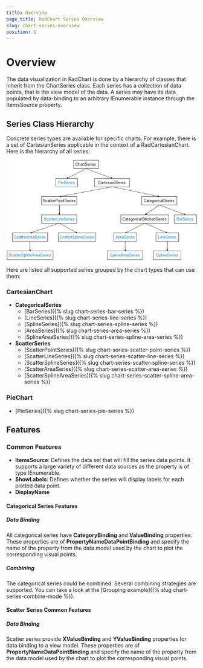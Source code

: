 ```yaml
---
title: Overview
page_title: RadChart Series Overview
slug: chart-series-overview
position: 1
---
```


# Overview #

The data visualization in RadChart is done by a hierarchy of classes that inherit from the ChartSeries class. Each series has a collection of data points, that is the view model of the data. A series may have its data populated by data-binding to an arbitrary IEnumerable instance through the ItemsSource property.

## Series Class Hierarchy ##

Concrete series types are available for specific charts. For example, there is a set of CartesianSeries applicable in the context of a RadCartesianChart. Here is the hierarchy of all series:

![Series Class Diagram](chart-series-class-diagram.png)

Here are listed all supported series grouped by the chart types that can use them:

### CartesianChart ###

- **CategoricalSeries**
    - [BarSeries]({% slug chart-series-bar-series %})
    - [LineSeries]({% slug chart-series-line-series %})
    - [SplineSeries]({% slug chart-series-spline-series %})
    - [AreaSeries]({% slug chart-series-area-series %})
    - [SplineAreaSeries]({% slug chart-series-spline-area-series %})
- **ScatterSeries**
    - [ScatterPointSeries]({% slug chart-series-scatter-point-series %})
    - [ScatterLineSeries]({% slug chart-series-scatter-line-series %})
    - [ScatterSplineSeries]({% slug chart-series-scatter-spline-series %})
    - [ScatterAreaSeries]({% slug chart-series-scatter-area-series %})
    - [ScatterSplineAreaSeries]({% slug chart-series-scatter-spline-area-series %})

### PieChart ###

- [PieSeries]({% slug chart-series-pie-series %}) 

## Features ##

### Common Features ###

* **ItemsSource**: Defines the data set that will fill the series data points. It supports a large variety of different data sources as the property is of type IEnumerable. 
* **ShowLabels**: Defines whether the series will display labels for each plotted data point.
* **DisplayName**

#### Categorical Series Features ####

##### Data Binding #####

All categorical series have **CategoryBinding** and **ValueBinding** properties. These properties are of **PropertyNameDataPointBinding** and specify the name  of the property from the data model used by the chart to plot the corresponding visual points.

##### Combining ####

The categorical series could be combined. Several combining strategies are supported. You can take a look at the [Grouping example]({% slug chart-series-combine-mode %}).

#### Scatter Series Common Features ####

##### Data Binding #####

Scatter series provide **XValueBinding** and **YValueBinding** properties for data binding to a view model. These properties are of **PropertyNameDataPointBinding** and specify the name  of the property from the data model used by the chart to plot the corresponding visual points.